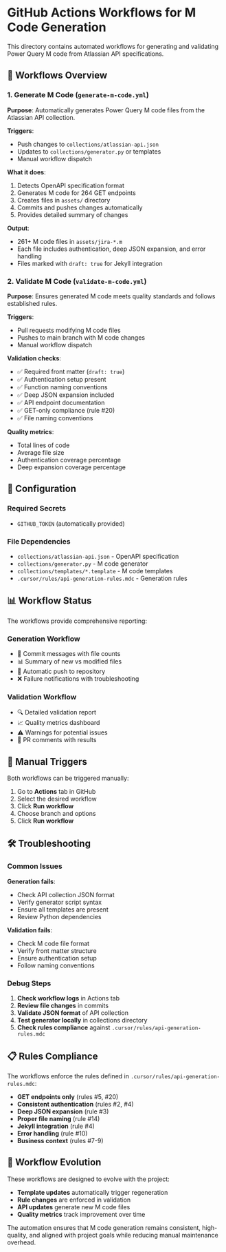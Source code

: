 # GitHub Actions Workflows for M Code Generation

This directory contains automated workflows for generating and validating Power Query M code from Atlassian API specifications.

## 🤖 Workflows Overview

### 1. Generate M Code (`generate-m-code.yml`)

**Purpose**: Automatically generates Power Query M code files from the Atlassian API collection.

**Triggers**:
- Push changes to `collections/atlassian-api.json`
- Updates to `collections/generator.py` or templates
- Manual workflow dispatch

**What it does**:
1. Detects OpenAPI specification format
2. Generates M code for 264 GET endpoints
3. Creates files in `assets/` directory
4. Commits and pushes changes automatically
5. Provides detailed summary of changes

**Output**: 
- 261+ M code files in `assets/jira-*.m`
- Each file includes authentication, deep JSON expansion, and error handling
- Files marked with `draft: true` for Jekyll integration

### 2. Validate M Code (`validate-m-code.yml`)

**Purpose**: Ensures generated M code meets quality standards and follows established rules.

**Triggers**:
- Pull requests modifying M code files
- Pushes to main branch with M code changes
- Manual workflow dispatch

**Validation checks**:
- ✅ Required front matter (`draft: true`)
- ✅ Authentication setup present
- ✅ Function naming conventions
- ✅ Deep JSON expansion included
- ✅ API endpoint documentation
- ✅ GET-only compliance (rule #20)
- ✅ File naming conventions

**Quality metrics**:
- Total lines of code
- Average file size
- Authentication coverage percentage
- Deep expansion coverage percentage

## 🔧 Configuration

### Required Secrets
- `GITHUB_TOKEN` (automatically provided)

### File Dependencies
- `collections/atlassian-api.json` - OpenAPI specification
- `collections/generator.py` - M code generator
- `collections/templates/*.template` - M code templates
- `.cursor/rules/api-generation-rules.mdc` - Generation rules

## 📊 Workflow Status

The workflows provide comprehensive reporting:

### Generation Workflow
- 📝 Commit messages with file counts
- 📊 Summary of new vs modified files
- 🔄 Automatic push to repository
- ❌ Failure notifications with troubleshooting

### Validation Workflow
- 🔍 Detailed validation report
- 📈 Quality metrics dashboard
- ⚠️ Warnings for potential issues
- 💬 PR comments with results

## 🚀 Manual Triggers

Both workflows can be triggered manually:

1. Go to **Actions** tab in GitHub
2. Select the desired workflow
3. Click **Run workflow**
4. Choose branch and options
5. Click **Run workflow**

## 🛠️ Troubleshooting

### Common Issues

**Generation fails**:
- Check API collection JSON format
- Verify generator script syntax
- Ensure all templates are present
- Review Python dependencies

**Validation fails**:
- Check M code file format
- Verify front matter structure
- Ensure authentication setup
- Follow naming conventions

### Debug Steps

1. **Check workflow logs** in Actions tab
2. **Review file changes** in commits
3. **Validate JSON format** of API collection
4. **Test generator locally** in collections directory
5. **Check rules compliance** against `.cursor/rules/api-generation-rules.mdc`

## 📋 Rules Compliance

The workflows enforce the rules defined in `.cursor/rules/api-generation-rules.mdc`:

- **GET endpoints only** (rules #5, #20)
- **Consistent authentication** (rules #2, #4)
- **Deep JSON expansion** (rule #3)
- **Proper file naming** (rule #14)
- **Jekyll integration** (rule #4)
- **Error handling** (rule #10)
- **Business context** (rules #7-9)

## 🔄 Workflow Evolution

These workflows are designed to evolve with the project:

- **Template updates** automatically trigger regeneration
- **Rule changes** are enforced in validation
- **API updates** generate new M code files
- **Quality metrics** track improvement over time

The automation ensures that M code generation remains consistent, high-quality, and aligned with project goals while reducing manual maintenance overhead.
